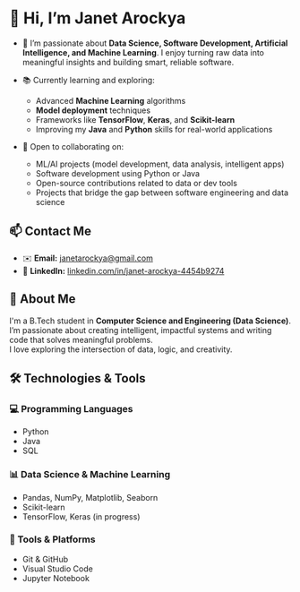 # 👋 Hi, I’m Janet Arockya

- 🎯 I’m passionate about **Data Science, Software Development, Artificial Intelligence, and Machine Learning**. I enjoy turning raw data into meaningful insights and building smart, reliable software.

- 📚 Currently learning and exploring:
  - Advanced **Machine Learning** algorithms  
  - **Model deployment** techniques  
  - Frameworks like **TensorFlow**, **Keras**, and **Scikit-learn**  
  - Improving my **Java** and **Python** skills for real-world applications  

- 🤝 Open to collaborating on:
  - ML/AI projects (model development, data analysis, intelligent apps)  
  - Software development using Python or Java  
  - Open-source contributions related to data or dev tools  
  - Projects that bridge the gap between software engineering and data science  

## 📫 Contact Me

- ✉️ **Email:** janetarockya@gmail.com  
- 🔗 **LinkedIn:** [linkedin.com/in/janet-arockya-4454b9274](https://www.linkedin.com/in/janet-arockya-4454b9274)

## 💼 About Me

I'm a B.Tech student in **Computer Science and Engineering (Data Science)**.  
I’m passionate about creating intelligent, impactful systems and writing code that solves meaningful problems.  
I love exploring the intersection of data, logic, and creativity.

## 🛠️ Technologies & Tools

### 💻 Programming Languages
- Python  
- Java  
- SQL  

### 📊 Data Science & Machine Learning
- Pandas, NumPy, Matplotlib, Seaborn  
- Scikit-learn  
- TensorFlow, Keras (in progress)  

### 🧰 Tools & Platforms
- Git & GitHub  
- Visual Studio Code  
- Jupyter Notebook  
